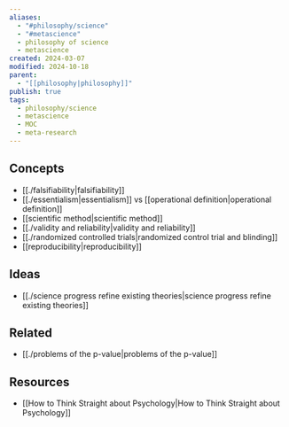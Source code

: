 ```yaml
---
aliases:
  - "#philosophy/science"
  - "#metascience"
  - philosophy of science
  - metascience
created: 2024-03-07
modified: 2024-10-18
parent:
  - "[[philosophy|philosophy]]"
publish: true
tags:
  - philosophy/science
  - metascience
  - MOC
  - meta-research
---
```

## Concepts
- [[./falsifiability|falsifiability]]
- [[./essentialism|essentialism]] vs [[operational definition|operational definition]]
- [[scientific method|scientific method]]
- [[./validity and reliability|validity and reliability]]
- [[./randomized controlled trials|randomized control trial and blinding]]
- [[reproducibility|reproducibility]]

## Ideas
- [[./science progress refine existing theories|science progress refine existing theories]]

## Related
- [[./problems of the p-value|problems of the p-value]]

## Resources
- [[How to Think Straight about Psychology|How to Think Straight about Psychology]]